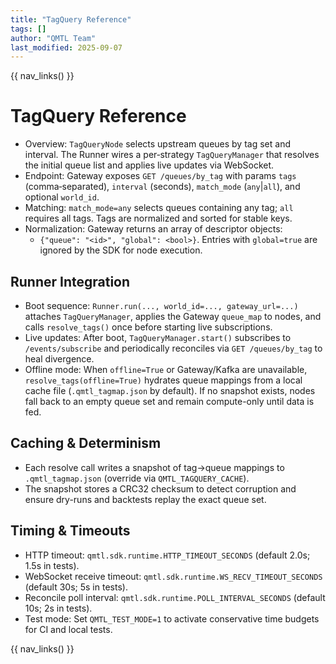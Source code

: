 ```yaml
---
title: "TagQuery Reference"
tags: []
author: "QMTL Team"
last_modified: 2025-09-07
---
```


{{ nav_links() }}

# TagQuery Reference

- Overview: `TagQueryNode` selects upstream queues by tag set and interval. The Runner wires a per‑strategy `TagQueryManager` that resolves the initial queue list and applies live updates via WebSocket.
- Endpoint: Gateway exposes `GET /queues/by_tag` with params `tags` (comma‑separated), `interval` (seconds), `match_mode` (`any`|`all`), and optional `world_id`.
- Matching: `match_mode=any` selects queues containing any tag; `all` requires all tags. Tags are normalized and sorted for stable keys.
- Normalization: Gateway returns an array of descriptor objects:
  - `{"queue": "<id>", "global": <bool>}`. Entries with `global=true` are ignored by the SDK for node execution.

## Runner Integration

- Boot sequence: `Runner.run(..., world_id=..., gateway_url=...)` attaches `TagQueryManager`, applies the Gateway `queue_map` to nodes, and calls `resolve_tags()` once before starting live subscriptions.
- Live updates: After boot, `TagQueryManager.start()` subscribes to `/events/subscribe` and periodically reconciles via `GET /queues/by_tag` to heal divergence.
- Offline mode: When `offline=True` or Gateway/Kafka are unavailable, `resolve_tags(offline=True)` hydrates queue mappings from a local cache file (`.qmtl_tagmap.json` by default). If no snapshot exists, nodes fall back to an empty queue set and remain compute-only until data is fed.

## Caching & Determinism

- Each resolve call writes a snapshot of tag→queue mappings to `.qmtl_tagmap.json` (override via `QMTL_TAGQUERY_CACHE`).
- The snapshot stores a CRC32 checksum to detect corruption and ensure dry-runs and backtests replay the exact queue set.

## Timing & Timeouts

- HTTP timeout: `qmtl.sdk.runtime.HTTP_TIMEOUT_SECONDS` (default 2.0s; 1.5s in tests).
- WebSocket receive timeout: `qmtl.sdk.runtime.WS_RECV_TIMEOUT_SECONDS` (default 30s; 5s in tests).
- Reconcile poll interval: `qmtl.sdk.runtime.POLL_INTERVAL_SECONDS` (default 10s; 2s in tests).
- Test mode: Set `QMTL_TEST_MODE=1` to activate conservative time budgets for CI and local tests.

{{ nav_links() }}

